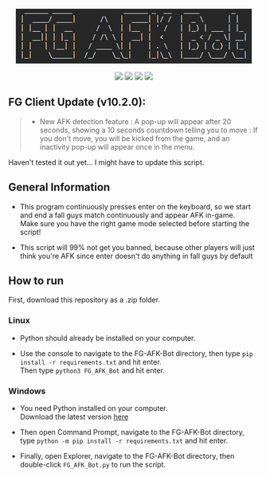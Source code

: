 <p align="center">
  <img src="./logo.png">
</p>

<p align="center">
  <img src="https://img.shields.io/badge/Made%20with-Python-1f425f.svg?style=plastic&logo=python&color=3c7cae&labelColor=ffd841&logoColor=3c7cae">
  <img src="https://img.shields.io/badge/license-GPL-brightgreen.svg?style=plastic&logo=GNU&label=License">
  <img src="https://img.shields.io/badge/version-1.0.-blue.svg?style=plastic&logo=GitHub&color=ff5500&label=Version">
  <img src="https://img.shields.io/badge/pynput-blue.svg?style=plastic&logo=PyPy&color=000000&label=Using">
</p>

## FG Client Update (v10.2.0):
> - New AFK detection feature : A pop-up will appear after 20 seconds, showing a 10 seconds countdown telling you to move : If you don't move, you will be kicked from the game, and an inactivity pop-up will appear once in the menu.

Haven't tested it out yet... I might have to update this script.

## General Information
- This program continuously presses enter on the keyboard, so we start and end a fall guys match continuously and appear AFK in-game. \
Make sure you have the right game mode selected before starting the script!

- This script will 99% not get you banned, because other players will just think you're AFK since enter doesn't do anything in fall guys by default

## How to run

First, download this repository as a .zip folder.

### Linux 
- Python should already be installed on your computer. 

- Use the console to navigate to the FG-AFK-Bot directory, then type `pip install -r requirements.txt` and hit enter. \
Then type `python3 FG_AFK_Bot` and hit enter. 

### Windows
- You need Python installed on your computer. \
Download the latest version [here](https://www.python.org/downloads/) 

- Then open Command Prompt, navigate to the FG-AFK-Bot directory, type `python -m pip install -r requirements.txt` and hit enter. 

- Finally, open Explorer, navigate to the FG-AFK-Bot directory, then double-click `FG_AFK_Bot.py` to run the script.
